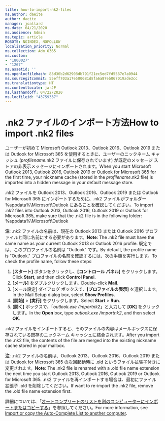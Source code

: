 ```yaml
---
title: how-to-import-nk2-files
ms.author: daeite
author: daeite
manager: joallard
ms.date: 04/21/2020
ms.audience: Admin
ms.topic: article
ROBOTS: NOINDEX, NOFOLLOW
localization_priority: Normal
ms.collection: Adm_O365
ms.custom:
- "1800027"
- "1267"
ms.assetid: ''
ms.openlocfilehash: 83d30b2d62908db791f21ec5ed7fd5537e7a0944
ms.sourcegitcommit: 55eff703a17e500681d8fa6a87eb067019ade3cc
ms.translationtype: HT
ms.contentlocale: ja-JP
ms.lasthandoff: 04/22/2020
ms.locfileid: "43759337"
---
```

# <a name="how-to-import-nk2-files"></a><span data-ttu-id="0a243-102">.nk2 ファイルのインポート方法</span><span class="sxs-lookup"><span data-stu-id="0a243-102">How to import .nk2 files</span></span> 

<span data-ttu-id="0a243-103">ユーザーが初めて Microsoft Outlook 2013、Outlook 2016、Outlook 2019 または Outlook for Microsoft 365 を使用するときに、ユーザーのニックネーム キャッシュ (*profilename*.nk2 ファイルに保存されています) が既定のメッセージ ストアの非表示メッセージにインポートされます。</span><span class="sxs-lookup"><span data-stu-id="0a243-103">When you start Microsoft Outlook 2013, Outlook 2016, Outlook 2019 or Outlook for Microsoft 365 for the first time, your nickname cache (stored in the *profilename*.nk2 file) is imported into a hidden message in your default message store.</span></span>

<span data-ttu-id="0a243-104">.nk2 ファイルを Outlook 2013、Outlook 2016、Outlook 2019 または Outlook for Microsoft 365 にインポートするために、.nk2 ファイルがフォルダー %appdata%\Microsoft\Outlook にあることを確認してください。</span><span class="sxs-lookup"><span data-stu-id="0a243-104">To import .nk2 files into Outlook 2013, Outlook 2016, Outlook 2019 or Outlook for Microsoft 365, make sure that the .nk2 file is in the following folder: %appdata%\Microsoft\Outlook</span></span>

<span data-ttu-id="0a243-105">**注**: .nk2 ファイルの名前は、現在の Outlook 2013 または Outlook 2016 プロファイルと同じ名前にする必要があります。</span><span class="sxs-lookup"><span data-stu-id="0a243-105">**Note**: The .nk2 file must have the same name as your current Outlook 2013 or Outlook 2016 profile.</span></span> <span data-ttu-id="0a243-106">既定では、このプロファイルの名前は "Outlook" です。</span><span class="sxs-lookup"><span data-stu-id="0a243-106">By default, the profile name is "Outlook."</span></span> <span data-ttu-id="0a243-107">プロファイルの名前を確認するには、次の手順を実行します。</span><span class="sxs-lookup"><span data-stu-id="0a243-107">To check the profile name, follow these steps:</span></span> 
1. <span data-ttu-id="0a243-108">**[スタート]** ボタンをクリックし、**[コントロール パネル]** をクリックします。</span><span class="sxs-lookup"><span data-stu-id="0a243-108">Click **Start**, and then click **Control Panel**.</span></span>
2. <span data-ttu-id="0a243-109">**[メール]** をダブルクリックします。</span><span class="sxs-lookup"><span data-stu-id="0a243-109">Double-click **Mail**.</span></span>
3. <span data-ttu-id="0a243-110">[メール設定] ダイアログ ボックスで、**[プロファイルの表示]** を選択します。</span><span class="sxs-lookup"><span data-stu-id="0a243-110">In the Mail Setup dialog box, select **Show Profiles**.</span></span>
4. <span data-ttu-id="0a243-111">**[開始]** > **[実行]** をクリックします。</span><span class="sxs-lookup"><span data-stu-id="0a243-111">Select **Start** > **Run**.</span></span>
5. <span data-ttu-id="0a243-112">**[開く]** ボックスで、「*outlook.exe /importnk2*」と入力して **[OK]** をクリックします。</span><span class="sxs-lookup"><span data-stu-id="0a243-112">In the **Open** box, type *outlook.exe /importnk2*, and then select **OK**.</span></span> 

<span data-ttu-id="0a243-113">.nk2 ファイルをインポートすると、そのファイルの内容はメールボックスに保存されている既存のニックネーム キャッシュに結合されます。</span><span class="sxs-lookup"><span data-stu-id="0a243-113">After you import the .nk2 file, the contents of the file are merged into the existing nickname cache stored in your mailbox.</span></span>

<span data-ttu-id="0a243-114">**注**: .nk2 ファイルの名前は、Outlook 2013、Outlook 2016、Outlook 2019 または Outlook for Microsoft 365 の次回起動時に .old というファイル拡張子付きに変更されます。</span><span class="sxs-lookup"><span data-stu-id="0a243-114">**Note**: The .nk2 file is renamed with a .old file name extension the next time you start Outlook 2013, Outlook 2016, Outlook 2019 or Outlook for Microsoft 365.</span></span> <span data-ttu-id="0a243-115">.nk2 ファイルを再インポートする場合は、最初にファイル拡張子 .old を削除してください。</span><span class="sxs-lookup"><span data-stu-id="0a243-115">If want to re-import the .nk2 file, remove the .old file name extension first.</span></span>

<span data-ttu-id="0a243-116">詳細については、「[オートコンプリートのリストを別のコンピューターにインポートまたはコピーする](https://support.microsoft.com/help/2806550/how-to-import-nk2-files-into-outlook%)」を参照してください。</span><span class="sxs-lookup"><span data-stu-id="0a243-116">For more information, see [Import or copy the Auto-Complete List to another computer](https://support.microsoft.com/help/2806550/how-to-import-nk2-files-into-outlook%).</span></span>